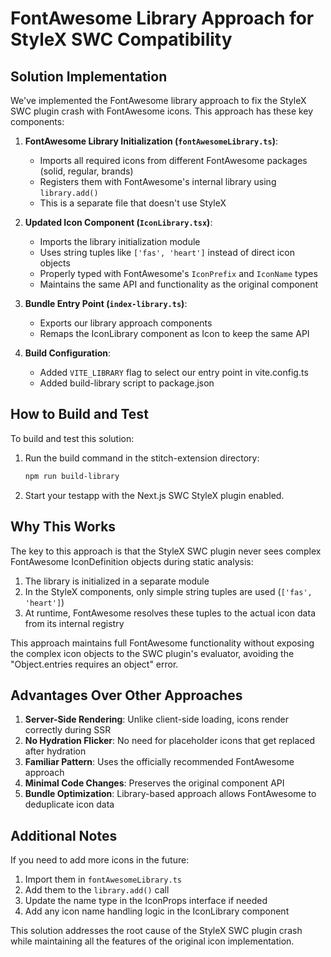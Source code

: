 # FontAwesome Library Approach for StyleX SWC Compatibility

## Solution Implementation

We've implemented the FontAwesome library approach to fix the StyleX SWC plugin crash with FontAwesome icons. This approach has these key components:

1. **FontAwesome Library Initialization (`fontAwesomeLibrary.ts`)**:

   - Imports all required icons from different FontAwesome packages (solid, regular, brands)
   - Registers them with FontAwesome's internal library using `library.add()`
   - This is a separate file that doesn't use StyleX

2. **Updated Icon Component (`IconLibrary.tsx`)**:

   - Imports the library initialization module
   - Uses string tuples like `['fas', 'heart']` instead of direct icon objects
   - Properly typed with FontAwesome's `IconPrefix` and `IconName` types
   - Maintains the same API and functionality as the original component

3. **Bundle Entry Point (`index-library.ts`)**:

   - Exports our library approach components
   - Remaps the IconLibrary component as Icon to keep the same API

4. **Build Configuration**:
   - Added `VITE_LIBRARY` flag to select our entry point in vite.config.ts
   - Added build-library script to package.json

## How to Build and Test

To build and test this solution:

1. Run the build command in the stitch-extension directory:

   ```bash
   npm run build-library
   ```

2. Start your testapp with the Next.js SWC StyleX plugin enabled.

## Why This Works

The key to this approach is that the StyleX SWC plugin never sees complex FontAwesome IconDefinition objects during static analysis:

1. The library is initialized in a separate module
2. In the StyleX components, only simple string tuples are used (`['fas', 'heart']`)
3. At runtime, FontAwesome resolves these tuples to the actual icon data from its internal registry

This approach maintains full FontAwesome functionality without exposing the complex icon objects to the SWC plugin's evaluator, avoiding the "Object.entries requires an object" error.

## Advantages Over Other Approaches

1. **Server-Side Rendering**: Unlike client-side loading, icons render correctly during SSR
2. **No Hydration Flicker**: No need for placeholder icons that get replaced after hydration
3. **Familiar Pattern**: Uses the officially recommended FontAwesome approach
4. **Minimal Code Changes**: Preserves the original component API
5. **Bundle Optimization**: Library-based approach allows FontAwesome to deduplicate icon data

## Additional Notes

If you need to add more icons in the future:

1. Import them in `fontAwesomeLibrary.ts`
2. Add them to the `library.add()` call
3. Update the name type in the IconProps interface if needed
4. Add any icon name handling logic in the IconLibrary component

This solution addresses the root cause of the StyleX SWC plugin crash while maintaining all the features of the original icon implementation.
